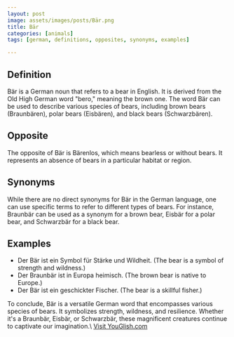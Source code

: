 ```yaml
---
layout: post
image: assets/images/posts/Bär.png
title: Bär
categories: [animals]
tags: [german, definitions, opposites, synonyms, examples]

---
```


## Definition

Bär is a German noun that refers to a bear in English. It is derived from the Old High German word "bero," meaning the brown one. The word Bär can be used to describe various species of bears, including brown bears (Braunbären), polar bears (Eisbären), and black bears (Schwarzbären).

## Opposite

The opposite of Bär is Bärenlos, which means bearless or without bears. It represents an absence of bears in a particular habitat or region.

## Synonyms

While there are no direct synonyms for Bär in the German language, one can use specific terms to refer to different types of bears. For instance, Braunbär can be used as a synonym for a brown bear, Eisbär for a polar bear, and Schwarzbär for a black bear.

## Examples

- Der Bär ist ein Symbol für Stärke und Wildheit. (The bear is a symbol of strength and wildness.)
- Der Braunbär ist in Europa heimisch. (The brown bear is native to Europe.)
- Der Bär ist ein geschickter Fischer. (The bear is a skillful fisher.)

To conclude, Bär is a versatile German word that encompasses various species of bears. It symbolizes strength, wildness, and resilience. Whether it's a Braunbär, Eisbär, or Schwarzbär, these magnificent creatures continue to captivate our imagination.\ <a id="yg-widget-0" class="youglish-widget" data-query="Bär" data-lang="german" data-components="8412" data-auto-start="0" data-bkg-color="theme_light" data-title="How%20to%20pronounce%20Bär%20in%20German"  rel="nofollow" href="https://youglish.com">Visit YouGlish.com</a><script async src="https://youglish.com/public/emb/widget.js" charset="utf-8"></script>